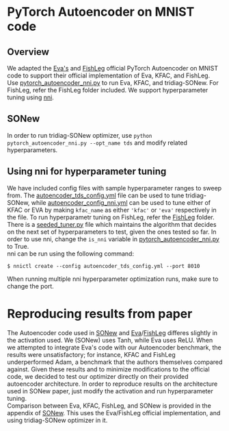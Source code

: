 <h1>PyTorch Autoencoder on MNIST code</h1>

## Overview
We adapted the [Eva's](https://github.com/lzhangbv/eva) and [FishLeg](https://github.com/mtkresearch/FishLeg) official PyTorch Autoencoder on MNIST code to support their official implementation of Eva, KFAC, and FishLeg. Use [pytorch_autoencoder_nni.py](pytorch_autoencoder_nni.py) to run Eva, KFAC, and tridiag-SONew. For FishLeg, refer the FishLeg folder included. We support hyperparameter tuning using [nni](https://nni.readthedocs.io). <br />

## SONew
In order to run tridiag-SONew optimizer, use `python pytorch_autoencoder_nni.py --opt_name tds` and modify related hyperparameters.


## Using nni for hyperparameter tuning
We have included config files with sample hyperparameter ranges to sweep from. The [autoencoder_tds_config.yml](autoencoder_tds_config.yml) file can be used to tune tridiag-SONew, while [autoencoder_config_nni.yml](autoencoder_config_nni.yml) can be used to tune either of KFAC or EVA by making `kfac_name` as either `'kfac'` or `'eva'` respectively in the file. To run hyperparametr tuning on FishLeg, refer the [FishLeg](FishLeg) folder.<br />
There is a [seeded_tuner.py](seeded_tuner.py) file which maintains the algorithm that decides on the next set of hyperparameters to test, given the ones tested so far. In order to use nni, change the `is_nni` variable in [pytorch_autoencoder_nni.py](pytorch_autoencoder_nni) to True. <br />
nni can be run using the following command:

```
$ nnictl create --config autoencoder_tds_config.yml --port 8010
```

When running multiple nni hyperparameter optimization runs, make sure to change the port.

# Reproducing results from paper
The Autoencoder code used in [SONew](https://arxiv.org/abs/2311.10085) and [Eva](https://github.com/lzhangbv/eva)/[FishLeg](https://openreview.net/pdf?id=c9lAOPvQHS) differes slightly in the activation used. We (SONew) uses Tanh, while Eva uses ReLU. When we attempted to integrate Eva's code with our Autoencoder benchmark, the results were unsatisfactory; for instance, KFAC and FishLeg underperformed Adam, a benchmark that the authors themselves compared against. Given these results and to minimize modifications to the official code, we decided to test our optimizer directly on their provided autoencoder architecture. In order to reproduce results on the architecture used in SONew paper, just modify the activation and run hyperparameter tuning. <br />
Comparison between Eva, KFAC, FishLeg, and SONew is provided in the appendix of [SONew](https://arxiv.org/abs/2311.10085). This uses the Eva/FishLeg official implementation, and using tridiag-SONew optimizer in it.